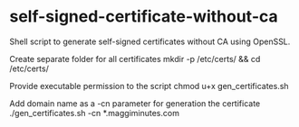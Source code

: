 # self-signed-certificate-without-ca
Shell script to generate self-signed certificates without CA using OpenSSL.

Create separate folder for all certificates
          mkdir -p /etc/certs/ && cd /etc/certs/

Provide executable permission to the script
          chmod u+x gen_certificates.sh
    
Add domain name as a -cn parameter for generation the certificate
          ./gen_certificates.sh -cn *.maggiminutes.com
